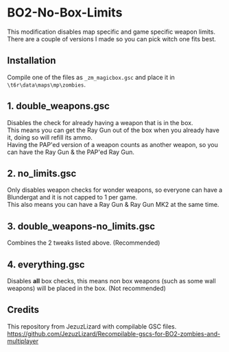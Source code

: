 # BO2-No-Box-Limits

This modification disables map specific and game specific weapon limits. \
There are a couple of versions I made so you can pick witch one fits best.

## Installation
Compile one of the files as ```_zm_magicbox.gsc``` and place it in ```\t6r\data\maps\mp\zombies```.


## 1. double_weapons.gsc
Disables the check for already having a weapon that is in the box. \
This means you can get the Ray Gun out of the box when you already have it, doing so will refill its ammo. \
Having the PAP'ed version of a weapon counts as another weapon, so you can have the Ray Gun & the PAP'ed Ray Gun.

## 2. no_limits.gsc
Only disables weapon checks for wonder weapons, so everyone can have a Blundergat and it is not capped to 1 per game. \
This also means you can have a Ray Gun & Ray Gun MK2 at the same time.

## 3. double_weapons-no_limits.gsc
Combines the 2 tweaks listed above. (Recommended)

## 4. everything.gsc
Disables **all** box checks, this means non box weapons (such as some wall weapons) will be placed in the box. (Not recommended)

## Credits
This repository from JezuzLizard with compilable GSC files.
https://github.com/JezuzLizard/Recompilable-gscs-for-BO2-zombies-and-multiplayer
